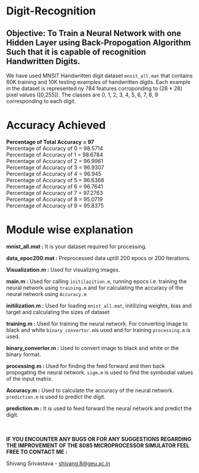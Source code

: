 # Digit-Recognition

## Objective: To Train a Neural Network with one Hidden Layer using Back-Propogation Algorithm Such that it is capable of recognition Handwritten Digits.  

We have used MNSIT Handwritten digit dataset `mnsit_all.mat` that contains 60K training and 10K testing examples of handwritten digits. Each example in the dataset is represented ny 784 features corroponding to (28 * 28) pixel values ([0,255]). The classes are 0, 1, 2, 3, 4, 5, 6, 7, 8, 9 corresponding to each digit.<br/>

# Accuracy Achieved

**Percentage of Total Accuracy = 97**<br/>
Percentage of Accuracy of 0 = 98.5714<br/>
Percentage of Accuracy of 1 = 98.6784<br/>
Percentage of Accuracy of 2 = 96.9961<br/>
Percentage of Accuracy of 3 = 96.9307<br/>
Percentage of Accuracy of 4 = 96.945<br/>
Percentage of Accuracy of 5 = 96.6368<br/>
Percentage of Accuracy of 6 = 96.7641<br/>
Percentage of Accuracy of 7 = 97.2763<br/>
Percentage of Accuracy of 8 = 95.0719<br/>
Percentage of Accuracy of 9 = 95.8375<br/>

# Module wise explanation

**mnist_all.mat :** It is your dataset required for processing.<br/>

**data_epoc200.mat :** Preprocessed data uptill 200 epocs or 200 Iterations.<br/>

**Visualization.m :** Used for visualizing images.<br/> 

**main.m :** Used for calling `initilazition.m`, running epocs i.e. training the neural network using `training.m` and for calculating the accuracy of the neural network using `Accuracy.m`<br/> 

**initilization.m :** Used for loading `mnist_all.mat`, initilizing weights, bias and target and calculating the sizes of dataset<br/> 

**training.m :** Used for training the neural network. For converting image to black and white `binary_convertor.m`is used and for training `processing.m` is used.<br/> 

**binary_convertor.m :** Used to convert image to black and white or the binary format.<br/> 

**processing.m :** Used for finding the feed forward and then back propogating the neural network. `sigm.m` is used to find the symbodial values of the input matrix.<br/> 

**Accuracy.m :** Used to calculate the accuracy of the neural network. `prediction.m` is used to predict the digit.<br/> 

**prediction.m :** It is used to feed forward the neural network and predict the digit.<br/><br/><br/>
 
**IF YOU ENCOUNTER ANY BUGS OR FOR ANY SUGGESTIONS REGARDING THE IMPROVEMENT OF THE 8085 MICROPROCESSOR SIMULATOR FEEL FREE TO CONTACT ME :**

Shivang Srivastava	-	shivang.8@geu.ac.in<br/>
